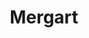 ---
pid: WS99
title: Mergart
location_transcription: 
zipcode: '19106'
outside_phl: 
neighborhood: Society Hill, Old City
age: '77'
age_range: 70+
instagram: 
image_file_name: WS_99.jpg
proposal_transcription: More diversity in monuments
topic: Unknown
topic_summary: '0'
type: Sculpture Statue
keywords_other: 
credit: 
image_labels: 
twitter: 
facebook: 
permalink: "/monuments/ws99/"
layout: item-page
---